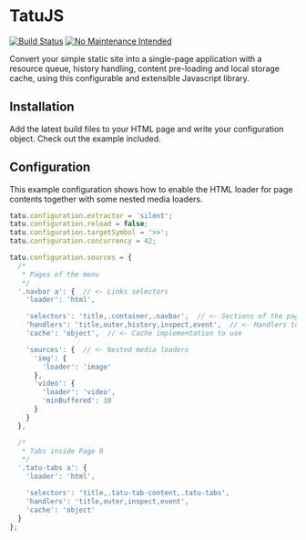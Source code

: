 # TatuJS

[![Build Status](https://travis-ci.org/sophilabs/tatujs.png?branch=master)](https://travis-ci.org/sophilabs/tatujs)
[![No Maintenance Intended](http://unmaintained.tech/badge.svg)](http://unmaintained.tech/)

Convert your simple static site into a single-page application with a resource queue, history handling,
content pre-loading and local storage cache, using this configurable and extensible Javascript library.

## Installation
Add the latest build files to your HTML page and write your configuration object. Check out the example included.

## Configuration
This example configuration shows how to enable the HTML loader for page contents together with some nested media loaders.

```js
tatu.configuration.extractor = 'silent';
tatu.configuration.reload = false;
tatu.configuration.targetSymbol = '>>';
tatu.configuration.concurrency = 42;

tatu.configuration.sources = {
  /*
   * Pages of the menu
   */
  '.navbar a': {  // <- Links selectors
    'loader': 'html',

    'selectors': 'title,.container,.navbar',  // <- Sections of the page to download
    'handlers': 'title,outer,history,inspect,event',  // <- Handlers to call when a link is clicked
    'cache': 'object',  // <- Cache implementation to use

    'sources': {  // <- Nested media loaders
      'img': {
        'loader': 'image'
      },
      'video': {
        'loader': 'video',
        'minBuffered': 10
      }
    }
  },

  /*
   * Tabs inside Page 0
   */
  '.tatu-tabs a': {
    'loader': 'html',

    'selectors': 'title,.tatu-tab-content,.tatu-tabs',
    'handlers': 'title,outer,inspect,event',
    'cache': 'object'
  }
};
```
